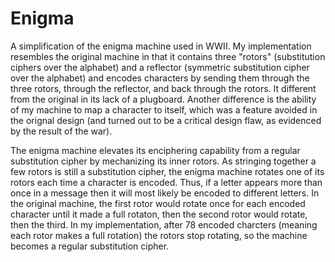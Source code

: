 # Enigma
A simplification of the enigma machine used in WWII. My implementation resembles the original machine in that it contains three 
"rotors" (substitution ciphers over the alphabet) and a reflector (symmetric substitution cipher over the alphabet) and encodes 
characters by sending them through the three rotors, through the reflector, and back through the rotors. It different from 
the original in its lack of a plugboard. Another difference is the ability of my machine to map a character to itself, 
which was a feature avoided in the orignal design (and turned out to be a critical design flaw, as evidenced by the result 
of the war). 

The enigma machine elevates its enciphering capability from a regular substitution cipher by mechanizing its inner rotors. 
As stringing together a few rotors is still a substitution cipher, the enigma machine rotates one of its rotors each time 
a character is encoded. Thus, if a letter appears more than once in a message then it will most likely be encoded to different
letters. In the original machine, the first rotor would rotate once for each encoded character until it made a full rotaton, then 
the second rotor would rotate, then the third. In my implementation, after 78 encoded charcters (meaning each rotor makes a full
rotation) the rotors stop rotating, so the machine becomes a regular substitution cipher. 

